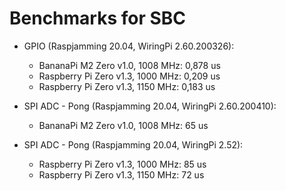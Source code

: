 # Benchmarks for SBC

* GPIO (Raspjamming 20.04, WiringPi 2.60.200326):
  - BananaPi M2 Zero v1.0, 1008 MHz: 0,878 us
  - Raspberry Pi Zero v1.3, 1000 MHz: 0,209 us
  - Raspberry Pi Zero v1.3, 1150 MHz: 0,183 us

* SPI ADC - Pong (Raspjamming 20.04, WiringPi 2.60.200410):
  - BananaPi M2 Zero v1.0, 1008 MHz: 65 us
* SPI ADC - Pong (Raspjamming 20.04, WiringPi 2.52):
  - Raspberry Pi Zero v1.3, 1000 MHz: 85 us
  - Raspberry Pi Zero v1.3, 1150 MHz: 72 us
  
